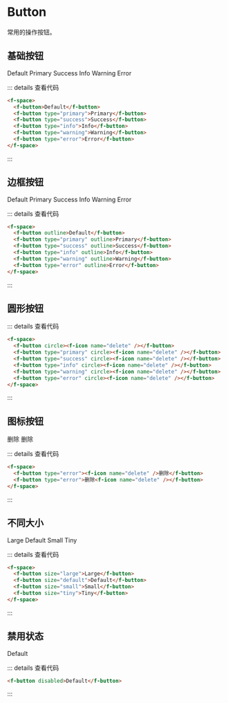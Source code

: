 # Button

常用的操作按钮。

## 基础按钮

<f-space>
  <f-button>Default</f-button>
  <f-button type="primary">Primary</f-button>
  <f-button type="success">Success</f-button>
  <f-button type="info">Info</f-button>
  <f-button type="warning">Warning</f-button>
  <f-button type="error">Error</f-button>
</f-space>

::: details 查看代码

```html
<f-space>
  <f-button>Default</f-button>
  <f-button type="primary">Primary</f-button>
  <f-button type="success">Success</f-button>
  <f-button type="info">Info</f-button>
  <f-button type="warning">Warning</f-button>
  <f-button type="error">Error</f-button>
</f-space>
```

:::

## 边框按钮

<f-space>
  <f-button outline>Default</f-button>
  <f-button type="primary" outline>Primary</f-button>
  <f-button type="success" outline>Success</f-button>
  <f-button type="info" outline>Info</f-button>
  <f-button type="warning" outline>Warning</f-button>
  <f-button type="error" outline>Error</f-button>
</f-space>

::: details 查看代码

```html
<f-space>
  <f-button outline>Default</f-button>
  <f-button type="primary" outline>Primary</f-button>
  <f-button type="success" outline>Success</f-button>
  <f-button type="info" outline>Info</f-button>
  <f-button type="warning" outline>Warning</f-button>
  <f-button type="error" outline>Error</f-button>
</f-space>
```

:::

## 圆形按钮

 <f-space>
      <f-button circle><f-icon name="delete" /></f-button>
      <f-button type="primary" circle><f-icon name="delete" /></f-button>
      <f-button type="success" circle><f-icon name="delete" /></f-button>
      <f-button type="info" circle><f-icon name="delete" /></f-button>
      <f-button type="warning" circle><f-icon name="delete" /></f-button>
      <f-button type="error" circle><f-icon name="delete" /></f-button>
 </f-space>

::: details 查看代码

```html
<f-space>
  <f-button circle><f-icon name="delete" /></f-button>
  <f-button type="primary" circle><f-icon name="delete" /></f-button>
  <f-button type="success" circle><f-icon name="delete" /></f-button>
  <f-button type="info" circle><f-icon name="delete" /></f-button>
  <f-button type="warning" circle><f-icon name="delete" /></f-button>
  <f-button type="error" circle><f-icon name="delete" /></f-button>
</f-space>
```

:::

## 图标按钮

<f-space>
<f-button type="error"><f-icon name="delete" />删除</f-button>
<f-button type="error">删除<f-icon name="delete" /></f-button>
</f-space>

::: details 查看代码

```html
<f-space>
  <f-button type="error"><f-icon name="delete" />删除</f-button>
  <f-button type="error">删除<f-icon name="delete" /></f-button>
</f-space>
```

:::

## 不同大小

  <f-space>
      <f-button size="large">Large</f-button>
      <f-button size="default">Default</f-button>
      <f-button size="small">Small</f-button>
      <f-button size="tiny">Tiny</f-button>
  </f-space>

::: details 查看代码

```html
<f-space>
  <f-button size="large">Large</f-button>
  <f-button size="default">Default</f-button>
  <f-button size="small">Small</f-button>
  <f-button size="tiny">Tiny</f-button>
</f-space>
```

:::

## 禁用状态

<f-button disabled>Default</f-button>

::: details 查看代码

```html
<f-button disabled>Default</f-button>
```

:::
